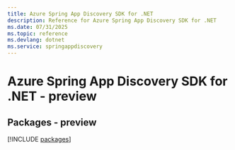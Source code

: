 ```yaml
---
title: Azure Spring App Discovery SDK for .NET
description: Reference for Azure Spring App Discovery SDK for .NET
ms.date: 07/31/2025
ms.topic: reference
ms.devlang: dotnet
ms.service: springappdiscovery
---
```

# Azure Spring App Discovery SDK for .NET - preview
## Packages - preview
[!INCLUDE [packages](spring-app-discovery-index.md)]